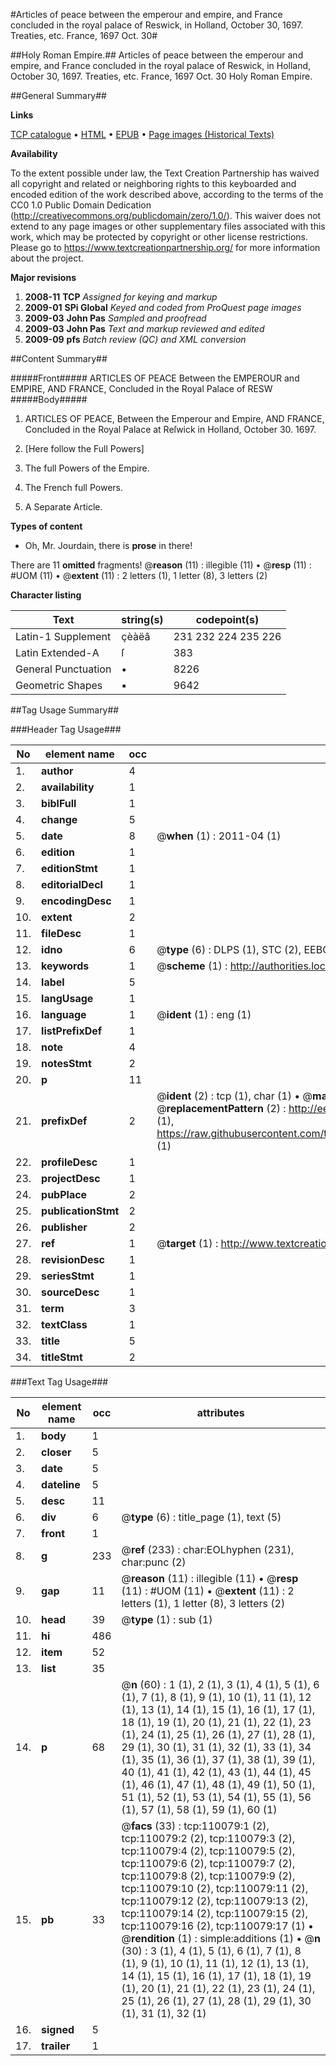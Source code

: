 #Articles of peace between the emperour and empire, and France concluded in the royal palace of Reswick, in Holland, October 30, 1697. Treaties, etc. France, 1697 Oct. 30#

##Holy Roman Empire.##
Articles of peace between the emperour and empire, and France concluded in the royal palace of Reswick, in Holland, October 30, 1697.
Treaties, etc. France, 1697 Oct. 30
Holy Roman Empire.

##General Summary##

**Links**

[TCP catalogue](http://www.ota.ox.ac.uk/tcp/)  • 
[HTML](http://tei.it.ox.ac.uk/tcp/Texts-HTML/free/A47/A47720.html)  • 
[EPUB](http://tei.it.ox.ac.uk/tcp/Texts-EPUB/free/A47/A47720.epub) • 
[Page images (Historical Texts)](https://historicaltexts.jisc.ac.uk/eebo-27355736e)

**Availability**

To the extent possible under law, the Text Creation Partnership has waived all copyright and related or neighboring rights to this keyboarded and encoded edition of the work described above, according to the terms of the CC0 1.0 Public Domain Dedication (http://creativecommons.org/publicdomain/zero/1.0/). This waiver does not extend to any page images or other supplementary files associated with this work, which may be protected by copyright or other license restrictions. Please go to https://www.textcreationpartnership.org/ for more information about the project.

**Major revisions**

1. __2008-11__ __TCP__ *Assigned for keying and markup*
1. __2009-01__ __SPi Global__ *Keyed and coded from ProQuest page images*
1. __2009-03__ __John Pas__ *Sampled and proofread*
1. __2009-03__ __John Pas__ *Text and markup reviewed and edited*
1. __2009-09__ __pfs__ *Batch review (QC) and XML conversion*

##Content Summary##

#####Front#####
ARTICLES OF PEACE Between the EMPEROUR and EMPIRE, AND FRANCE, Concluded in the Royal Palace of RESW
#####Body#####

1. ARTICLES OF PEACE, Between the Emperour and Empire, AND FRANCE, Concluded in the Royal Palace at Reſwick in Holland, October 30. 1697.

1. [Here follow the Full Powers]

1. The full Powers of the Empire.

1. The French full Powers.

1. A Separate Article.

**Types of content**

  * Oh, Mr. Jourdain, there is **prose** in there!

There are 11 **omitted** fragments! 
 @__reason__ (11) : illegible (11)  •  @__resp__ (11) : #UOM (11)  •  @__extent__ (11) : 2 letters (1), 1 letter (8), 3 letters (2)

**Character listing**


|Text|string(s)|codepoint(s)|
|---|---|---|
|Latin-1 Supplement|çèàëâ|231 232 224 235 226|
|Latin Extended-A|ſ|383|
|General Punctuation|•|8226|
|Geometric Shapes|▪|9642|

##Tag Usage Summary##

###Header Tag Usage###

|No|element name|occ|attributes|
|---|---|---|---|
|1.|__author__|4||
|2.|__availability__|1||
|3.|__biblFull__|1||
|4.|__change__|5||
|5.|__date__|8| @__when__ (1) : 2011-04 (1)|
|6.|__edition__|1||
|7.|__editionStmt__|1||
|8.|__editorialDecl__|1||
|9.|__encodingDesc__|1||
|10.|__extent__|2||
|11.|__fileDesc__|1||
|12.|__idno__|6| @__type__ (6) : DLPS (1), STC (2), EEBO-CITATION (1), OCLC (1), VID (1)|
|13.|__keywords__|1| @__scheme__ (1) : http://authorities.loc.gov/ (1)|
|14.|__label__|5||
|15.|__langUsage__|1||
|16.|__language__|1| @__ident__ (1) : eng (1)|
|17.|__listPrefixDef__|1||
|18.|__note__|4||
|19.|__notesStmt__|2||
|20.|__p__|11||
|21.|__prefixDef__|2| @__ident__ (2) : tcp (1), char (1)  •  @__matchPattern__ (2) : ([0-9\-]+):([0-9IVX]+) (1), (.+) (1)  •  @__replacementPattern__ (2) : http://eebo.chadwyck.com/downloadtiff?vid=$1&page=$2 (1), https://raw.githubusercontent.com/textcreationpartnership/Texts/master/tcpchars.xml#$1 (1)|
|22.|__profileDesc__|1||
|23.|__projectDesc__|1||
|24.|__pubPlace__|2||
|25.|__publicationStmt__|2||
|26.|__publisher__|2||
|27.|__ref__|1| @__target__ (1) : http://www.textcreationpartnership.org/docs/. (1)|
|28.|__revisionDesc__|1||
|29.|__seriesStmt__|1||
|30.|__sourceDesc__|1||
|31.|__term__|3||
|32.|__textClass__|1||
|33.|__title__|5||
|34.|__titleStmt__|2||


###Text Tag Usage###

|No|element name|occ|attributes|
|---|---|---|---|
|1.|__body__|1||
|2.|__closer__|5||
|3.|__date__|5||
|4.|__dateline__|5||
|5.|__desc__|11||
|6.|__div__|6| @__type__ (6) : title_page (1), text (5)|
|7.|__front__|1||
|8.|__g__|233| @__ref__ (233) : char:EOLhyphen (231), char:punc (2)|
|9.|__gap__|11| @__reason__ (11) : illegible (11)  •  @__resp__ (11) : #UOM (11)  •  @__extent__ (11) : 2 letters (1), 1 letter (8), 3 letters (2)|
|10.|__head__|39| @__type__ (1) : sub (1)|
|11.|__hi__|486||
|12.|__item__|52||
|13.|__list__|35||
|14.|__p__|68| @__n__ (60) : 1 (1), 2 (1), 3 (1), 4 (1), 5 (1), 6 (1), 7 (1), 8 (1), 9 (1), 10 (1), 11 (1), 12 (1), 13 (1), 14 (1), 15 (1), 16 (1), 17 (1), 18 (1), 19 (1), 20 (1), 21 (1), 22 (1), 23 (1), 24 (1), 25 (1), 26 (1), 27 (1), 28 (1), 29 (1), 30 (1), 31 (1), 32 (1), 33 (1), 34 (1), 35 (1), 36 (1), 37 (1), 38 (1), 39 (1), 40 (1), 41 (1), 42 (1), 43 (1), 44 (1), 45 (1), 46 (1), 47 (1), 48 (1), 49 (1), 50 (1), 51 (1), 52 (1), 53 (1), 54 (1), 55 (1), 56 (1), 57 (1), 58 (1), 59 (1), 60 (1)|
|15.|__pb__|33| @__facs__ (33) : tcp:110079:1 (2), tcp:110079:2 (2), tcp:110079:3 (2), tcp:110079:4 (2), tcp:110079:5 (2), tcp:110079:6 (2), tcp:110079:7 (2), tcp:110079:8 (2), tcp:110079:9 (2), tcp:110079:10 (2), tcp:110079:11 (2), tcp:110079:12 (2), tcp:110079:13 (2), tcp:110079:14 (2), tcp:110079:15 (2), tcp:110079:16 (2), tcp:110079:17 (1)  •  @__rendition__ (1) : simple:additions (1)  •  @__n__ (30) : 3 (1), 4 (1), 5 (1), 6 (1), 7 (1), 8 (1), 9 (1), 10 (1), 11 (1), 12 (1), 13 (1), 14 (1), 15 (1), 16 (1), 17 (1), 18 (1), 19 (1), 20 (1), 21 (1), 22 (1), 23 (1), 24 (1), 25 (1), 26 (1), 27 (1), 28 (1), 29 (1), 30 (1), 31 (1), 32 (1)|
|16.|__signed__|5||
|17.|__trailer__|1||
